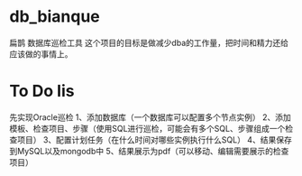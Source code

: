 # db_bianque
扁鹊 数据库巡检工具
这个项目的目标是做减少dba的工作量，把时间和精力还给应该做的事情上。

# To Do lis
先实现Oracle巡检
1、添加数据库（一个数据库可以配置多个节点实例）
2、添加模板、检查项目、步骤（使用SQL进行巡检，可能会有多个SQL、步骤组成一个检查项目）
3、配置计划任务（在什么时间对哪些实例执行什么SQL）
4、结果保存到MySQL以及mongodb中
5、结果展示为pdf（可以移动、编辑需要展示的检查项目）
